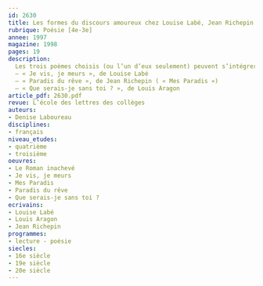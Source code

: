```yaml
---
id: 2630
title: Les formes du discours amoureux chez Louise Labé, Jean Richepin et Louis Aragon
rubrique: Poésie [4e-3e]
annee: 1997
magazine: 1998
pages: 19
description: 
  Les trois poèmes choisis (ou l’un d’eux seulement) peuvent s’intégrer dans différentes séquences – lecture d’une œuvre intégrale, étude d’un genre ou, comme le propose cet article, étude de la rhétorique du discours amoureux. Elle privilégie donc l’analyse des marques du discours (le choix énonciatif et ce qu’il révèle) et les procédés mis en œuvre.
  – « Je vis, je meurs », de Louise Labé
  – « Paradis du rêve », de Jean Richepin ( « Mes Paradis »)
  – « Que serais-je sans toi ? », de Louis Aragon
article_pdf: 2630.pdf
revue: L’école des lettres des collèges
auteurs:
- Denise Laboureau
disciplines:
- français
niveau_etudes:
- quatrième
- troisième
oeuvres:
- Le Roman inachevé
- Je vis, je meurs
- Mes Paradis
- Paradis du rêve
- Que serais-je sans toi ?
ecrivains:
- Louise Labé
- Louis Aragon
- Jean Richepin
programmes:
- lecture - poésie
siecles:
- 16e siècle
- 19e siècle
- 20e siècle
---
```

